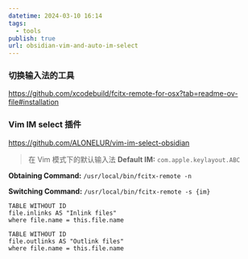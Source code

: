 ```yaml
---
datetime: 2024-03-10 16:14
tags:
  - tools
publish: true
url: obsidian-vim-and-auto-im-select
---
```

### 切换输入法的工具
https://github.com/xcodebuild/fcitx-remote-for-osx?tab=readme-ov-file#installation

### Vim IM select 插件
https://github.com/ALONELUR/vim-im-select-obsidian

> 在 Vim 模式下的默认输入法
**Default IM:** `com.apple.keylayout.ABC`

**Obtaining Command:** `/usr/local/bin/fcitx-remote -n`

**Switching Command:** `/usr/local/bin/fcitx-remote -s {im}`



```dataview
TABLE WITHOUT ID
file.inlinks AS "Inlink files"
where file.name = this.file.name
```
```dataview
TABLE WITHOUT ID
file.outlinks AS "Outlink files"
where file.name = this.file.name
```